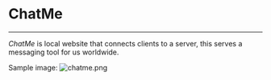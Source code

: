 # ChatMe
---
*ChatMe* is local website that connects clients to a server, this serves a messaging tool for us worldwide.

Sample image: 
![chatme.png](https://i.postimg.cc/t46DM1V8/chatme.png)

